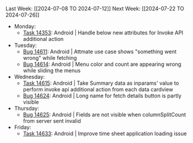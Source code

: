 Last Week: [[2024-07-08 TO 2024-07-12]]
Next Week: [[2024-07-22 TO 2024-07-26]]

- Monday:
	- [Task 14353](https://dev.azure.com/appsteer/appsteer.io/_workitems/edit/14353): Android | Handle below new attributes for Invoke API additional action
- Tuesday:
	- [Bug 14611](https://dev.azure.com/appsteer/appsteer.io/_workitems/edit/14611): Android | Attmate use case shows "something went wrong" while fetching
	- [Bug 14614](https://dev.azure.com/appsteer/appsteer.io/_workitems/edit/14614): Android | Menu color and count are appearing wrong while sliding the menus
- Wednesday:
	- [Task 14615](https://dev.azure.com/appsteer/appsteer.io/_workitems/edit/14615): Android | Take Summary data as inparams' value to perform invoke api additional action from each data cardview
	- [Bug 14624](https://dev.azure.com/appsteer/appsteer.io/_workitems/edit/14624): Android | Long name for fetch details button is partly visible
- Thursday:	
	- [Bug 14625](https://dev.azure.com/appsteer/appsteer.io/_workitems/edit/14625): Android | Fields are not visible when columnSplitCount from server sent invalid
- Friday:
	- [Task 14633](https://dev.azure.com/appsteer/appsteer.io/_workitems/edit/14633): Android | Improve time sheet application loading issue